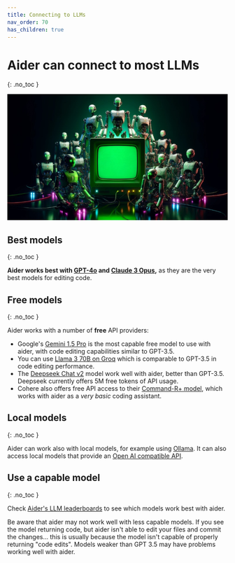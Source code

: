 ```yaml
---
title: Connecting to LLMs
nav_order: 70
has_children: true
---
```


# Aider can connect to most LLMs
{: .no_toc }

[![connecting to many LLMs](/assets/llms.jpg)](https://aider.chat/assets/llms.jpg)

## Best models
{: .no_toc }

**Aider works best with [GPT-4o](#openai) and [Claude 3 Opus](#anthropic),**
as they are the very best models for editing code.

## Free models
{: .no_toc }

Aider works with a number of **free** API providers:

- Google's [Gemini 1.5 Pro](#gemini) is the most capable free model to use with aider, with
code editing capabilities similar to GPT-3.5.
- You can use [Llama 3 70B on Groq](#groq) which is comparable to GPT-3.5 in code editing performance.
- The [Deepseek Chat v2](#deepseek) model work well with aider, better than GPT-3.5. Deepseek currently offers 5M free tokens of API usage.
- Cohere also offers free API access to their [Command-R+ model](#cohere), which works with aider as a *very basic* coding assistant.

## Local models
{: .no_toc }

Aider can work also with local models, for example using [Ollama](#ollama).
It can also access
local models that provide an
[Open AI compatible API](#openai-compatible-apis).

## Use a capable model
{: .no_toc }

Check
[Aider's LLM leaderboards](https://aider.chat/docs/leaderboards/)
to see which models work best with aider.

Be aware that aider may not work well with less capable models.
If you see the model returning code, but aider isn't able to edit your files
and commit the changes...
this is usually because the model isn't capable of properly
returning "code edits".
Models weaker than GPT 3.5 may have problems working well with aider.

